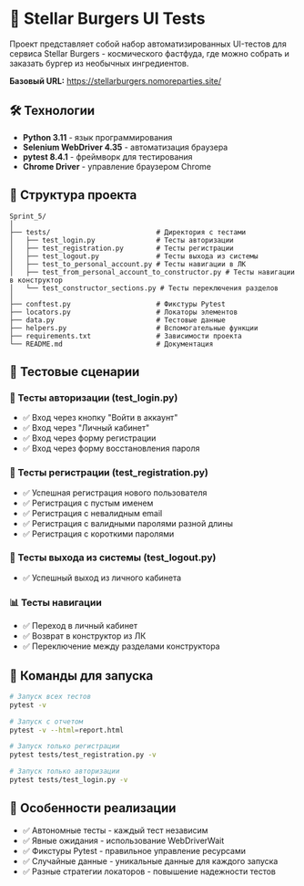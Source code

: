 # 🍔 Stellar Burgers UI Tests

Проект представляет собой набор автоматизированных UI-тестов для сервиса Stellar Burgers - космического фастфуда, где можно собрать и заказать бургер из необычных ингредиентов.

**Базовый URL:** https://stellarburgers.nomoreparties.site/

## 🛠 Технологии

- **Python 3.11** - язык программирования
- **Selenium WebDriver 4.35** - автоматизация браузера  
- **pytest 8.4.1** - фреймворк для тестирования
- **Chrome Driver** - управление браузером Chrome

## 📁 Структура проекта

```
Sprint_5/
│
├── tests/                          # Директория с тестами
│   ├── test_login.py               # Тесты авторизации
│   ├── test_registration.py        # Тесты регистрации
│   ├── test_logout.py              # Тесты выхода из системы
│   ├── test_to_personal_account.py # Тесты навигации в ЛК
│   ├── test_from_personal_account_to_constructor.py # Тесты навигации в конструктор
│   └── test_constructor_sections.py # Тесты переключения разделов
│
├── conftest.py                     # Фикстуры Pytest
├── locators.py                     # Локаторы элементов
├── data.py                         # Тестовые данные
├── helpers.py                      # Вспомогательные функции
├── requirements.txt                # Зависимости проекта
└── README.md                       # Документация
```

## 🧪 Тестовые сценарии

### 🔐 Тесты авторизации (test_login.py)
- ✅ Вход через кнопку "Войти в аккаунт"
- ✅ Вход через "Личный кабинет"  
- ✅ Вход через форму регистрации
- ✅ Вход через форму восстановления пароля

### 📝 Тесты регистрации (test_registration.py)
- ✅ Успешная регистрация нового пользователя
- ✅ Регистрация с пустым именем
- ✅ Регистрация с невалидным email
- ✅ Регистрация с валидными паролями разной длины
- ✅ Регистрация с короткими паролями

### 🚪 Тесты выхода из системы (test_logout.py)
- ✅ Успешный выход из личного кабинета

### 📊 Тесты навигации
- ✅ Переход в личный кабинет
- ✅ Возврат в конструктор из ЛК
- ✅ Переключение между разделами конструктора

## 🚀 Команды для запуска

```bash
# Запуск всех тестов
pytest -v

# Запуск с отчетом
pytest -v --html=report.html

# Запуск только регистрации
pytest tests/test_registration.py -v

# Запуск только авторизации  
pytest tests/test_login.py -v
```

## 🎯 Особенности реализации

- ✅ Автономные тесты - каждый тест независим
- ✅ Явные ожидания - использование WebDriverWait
- ✅ Фикстуры Pytest - правильное управление ресурсами
- ✅ Случайные данные - уникальные данные для каждого запуска
- ✅ Разные стратегии локаторов - повышение надежности тестов
